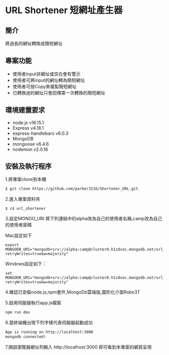 # URL Shortener 短網址產生器

## 簡介
  將過長的網址轉換成簡短網址

## 專案功能
- 使用者input非網址或空白會有警示
- 使用者可將input的網址轉為簡短網址
- 使用者可按Copy來複製簡短網址
- 已轉換過的網址只會回傳第一次轉換的簡短網址

## 環境建置要求
- node.js v16.15.1
- Express v4.18.1
- express-handlebars v6.0.3
- MongoDB
- mongoose v6.4.6
- nodemon v2.0.16

## 安裝及執行程序
1.將專案clone到本機
   ```bash
$ git clone https://github.com/parker3216/Shortener_URL.git
   ```
2.進入專案資料夾
   ```
$ cd url_shortener
   ```
3.設定MONGO_URI
將下列連結中的alpha改為自己的使用者名稱,camp改為自己的使用者密碼

Mac設定如下
```
export MONGODB_URI="mongodb+srv://alpha:camp@cluster0.h1zdvoc.mongodb.net/url_shortener?retryWrites=true&w=majority"
```
Windows設定如下：
```
set MONGODB_URI="mongodb+srv://alpha:camp@cluster0.h1zdvoc.mongodb.net/url_shortener?retryWrites=true&w=majority"
```
4.確認已安裝node.js,npm套件,MongoDb雲端版,圖形化介面Robo3T

5.啟用伺服器執行app.js檔案
   ```bash
   npm run dev
   ```

6.當終端機出現下列字樣代表伺服器起動成功
```bash
App is running on http://localhost:3000
mongodb connected!
 ```
7.開啟瀏覽器網址列輸入 http://localhost:3000 即可看到本專案的網頁呈現


